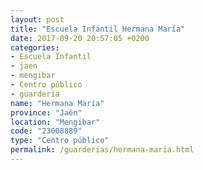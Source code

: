 ```yaml
---
layout: post
title: "Escuela Infantil Hermana María"
date: 2017-09-20 20:57:05 +0200
categories:
- Escuela Infantil
- jaen
- mengibar
- Centro público
- guarderia
name: "Hermana María"
province: "Jaén"
location: "Mengibar"
code: "23008889"
type: "Centro público"
permalink: /guarderias/hermana-maria.html
---
```

